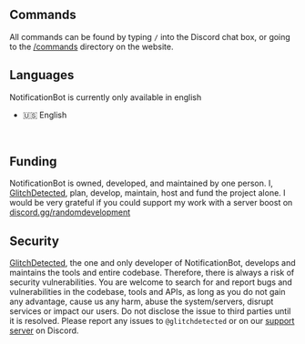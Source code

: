 ## Commands
All commands can be found by typing `/` into the Discord chat box, or going to the [/commands](/commands) directory on the website.

## Languages
NotificationBot is currently only available in english
- 🇺🇸 English
<br />

## Funding
NotificationBot is owned, developed, and maintained by one person. I, [GlitchDetected](https://www.youtube.com/embed/dQw4w9WgXcQ), plan, develop, maintain, host and fund the project alone. I would be very grateful if you could support my work with a server boost on [discord.gg/randomdevelopment](https://discord.gg/GNdJMJCBdu)

## Security
[GlitchDetected](https://www.youtube.com/embed/dQw4w9WgXcQ), the one and only developer of NotificationBot, develops and maintains the tools and entire codebase. Therefore, there is always a risk of security vulnerabilities. You are welcome to search for and report bugs and vulnerabilities in the codebase, tools and APIs, as long as you do not gain any advantage, cause us any harm, abuse the system/servers, disrupt services or impact our users. Do not disclose the issue to third parties until it is resolved. Please report any issues to `@glitchdetected` or on our [support server](https://discord.gg/GNdJMJCBdu) on Discord.